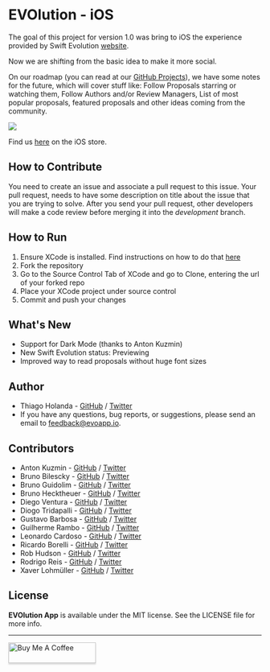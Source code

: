 # EVOlution - iOS

The goal of this project for version 1.0 was bring to iOS the experience provided by Swift Evolution [website](https://apple.github.io/swift-evolution).

Now we are shifting from the basic idea to make it more social. 

On our roadmap (you can read at our [GitHub Projects](https://github.com/Evolution-App/iOS/projects/2)), we have some notes for the future, which will cover stuff like: Follow Proposals starring or watching them, Follow Authors and/or Review Managers, List of most popular proposals, featured proposals and other ideas coming from the community.

![](images/screenshots_base.png)

Find us [here](https://apps.apple.com/us/app/evolution-app/id1210898168) on the iOS store.

## How to Contribute

You need to create an issue and associate a pull request to this issue. Your pull request, needs to have some description on title about the issue that you are trying to solve. 
After you send your pull request, other developers will make a code review before merging it into the _development_ branch.

## How to Run
1. Ensure XCode is installed. Find instructions on how to do that [here](https://developer.apple.com/documentation/safari-developer-tools/installing-xcode-and-simulators)
2. Fork the repository
3. Go to the Source Control Tab of XCode and go to Clone, entering the url of your forked repo
4. Place your XCode project under source control
5. Commit and push your changes

## What's New
- Support for Dark Mode (thanks to Anton Kuzmin)
- New Swift Evolution status: Previewing
- Improved way to read proposals without huge font sizes

## Author

- Thiago Holanda - [GitHub](https://github.com/unnamedd) / [Twitter](https://twitter.com/tholanda)
- If you have any questions, bug reports, or suggestions, please send an email to feedback@evoapp.io.

## Contributors 

- Anton Kuzmin - [GitHub](https://github.com/uuttff8) / [Twitter](https://twitter.com/babnikbezbab)
- Bruno Bilescky - [GitHub](https://github.com/brunogb) / [Twitter](https://twitter.com/bgondim)
- Bruno Guidolim - [GitHub](https://github.com/bguidolim) / [Twitter](https://twitter.com/bguidolim)
- Bruno Hecktheuer - [GitHub](https://github.com/bbheck) / [Twitter](https://twitter.com/brunobheck)
- Diego Ventura - [GitHub](https://github.com/diegoventura) / [Twitter](https://twitter.com/venturadiego)
- Diogo Tridapalli - [GitHub](https://github.com/diogot) / [Twitter](https://twitter.com/diogot)
- Gustavo Barbosa - [GitHub](https://github.com/barbosa) / [Twitter](https://twitter.com/gustavocsb)
- Guilherme Rambo - [GitHub](https://github.com/insidegui) / [Twitter](https://twitter.com/insidegui)
- Leonardo Cardoso - [GitHub](https://github.com/leonardocardoso) / [Twitter](https://twitter.com/leocardz)
- Ricardo Borelli - [GitHub](https://github.com/rabc) / [Twitter](https://twitter.com/rabc)
- Rob Hudson - [GitHub](https://github.com/robtimp) / [Twitter](https://twitter.com/robtimp)
- Rodrigo Reis - [GitHub](https://github.com/digoreis) / [Twitter](https://twitter.com/digoreis)
- Xaver Lohmüller - [GitHub](https://github.com/xaverlohmueller) / [Twitter](https://twitter.com/binaryXML)


## License

**EVOlution App** is available under the MIT license. See the LICENSE file for more info. 


---
<a href="https://www.buymeacoffee.com/tholanda"><img src="https://www.buymeacoffee.com/assets/img/custom_images/orange_img.png" alt="Buy Me A Coffee" style="height: 41px !important;width: 174px !important;box-shadow: 0px 3px 2px 0px rgba(190, 190, 190, 0.5) !important;-webkit-box-shadow: 0px 3px 2px 0px rgba(190, 190, 190, 0.5) !important;" target="_blank"></a>
